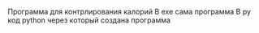 Программа для контрлирования калорий
В exe сама программа 
В py код python через который создана программа
